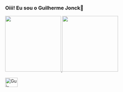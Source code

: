 ### Oiii! Eu sou o Guilherme Jonck👋

<div>
  <a href="https://github.com/GuilhermeJonck">
  <img height="180em" src="https://github-readme-stats.vercel.app/api?username=GuilhermeJonck"/>
  <img height="180em" src="https://github-readme-stats.vercel.app/api/top-langs/?username=GuilhermeJonck&layout=compact"/>
</div>      
<div style="display:inline_block"><br>
   <img align="center" alt="Gui-Python" height="30" width="40" src=""https://cdn.jsdelivr.net/gh/devicons/devicon/icons/python/python-original-wordmark.svg"/>
</div>      
